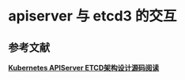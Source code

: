 


# apiserver 与 etcd3 的交互







## 参考文献
**[Kubernetes APIServer ETCD架构设计源码阅读](https://zwforrest.github.io/post/kube-apiserver%E5%AD%98%E5%82%A8etcd%E6%9E%B6%E6%9E%84%E5%88%86%E6%9E%90/)**


